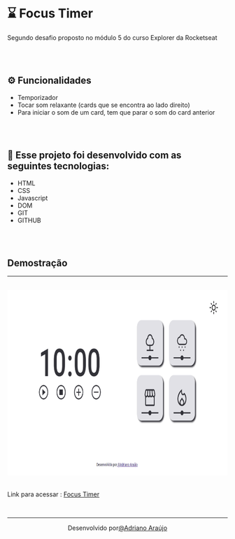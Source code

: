 # ⌛ Focus Timer

Segundo desafio proposto no módulo 5 do curso Explorer da Rocketseat

<br>
<br>

## ⚙️ Funcionalidades

- Temporizador
- Tocar som relaxante (cards que se encontra ao lado direito)
- Para iniciar o som de um card, tem que parar o som do card anterior

<br>
<br>

## 🚀 Esse projeto foi desenvolvido com as seguintes tecnologias: 

- HTML
- CSS
- Javascript
- DOM
- GIT
- GITHUB
<br>
<br>

## Demostração 
<hr>
<br>
<div align="center" >
  <img src="./.github/FocusTimer.gif" alt="demo-web" height="425">
  
</div>
<br>

Link para acessar :  <a href= https://adriannoarraujo.github.io/FocusTimer/> Focus Timer </a> 
</div>
<br>

<hr>
<div align="center">
Desenvolvido por<a href="https://adriannoarraujo.github.io/Contacts-Links/">@Adriano Araújo </a>
</div>